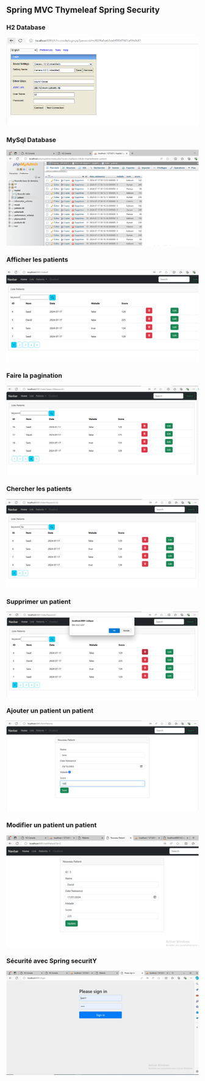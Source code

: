 <h2>Spring MVC Thymeleaf Spring Security</h2>
<h3>H2 Database</h3> 
<img src="captures/1sc.PNG">
<h3>MySql Database</h3>
<img src="captures/2sc.PNG">
<h3>Afficher les patients</h3>
<img src="captures/4sc.PNG">
<h3>Faire la pagination</h3>
<img src="captures/5sc.PNG">
<h3>Chercher les patients</h3>
<img src="captures/6sc.PNG">
<h3>Supprimer un patient</h3>
<img src="captures/7sc.PNG">
<h3>Ajouter un patient un patient</h3>
<img src="captures/8sc.PNG">
<h3>Modifier un patient un patient</h3>
<img src="captures/9sc.PNG">
<h3>Sécurité avec Spring securitY</h3>
<img src="captures/3sc.PNG">






